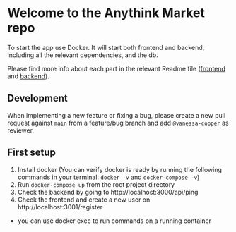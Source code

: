 # Welcome to the Anythink Market repo

To start the app use Docker. It will start both frontend and backend, including all the relevant dependencies, and the db.

Please find more info about each part in the relevant Readme file ([frontend](frontend/readme.md) and [backend](backend/README.md)).

## Development

When implementing a new feature or fixing a bug, please create a new pull request against `main` from a feature/bug branch and add `@vanessa-cooper` as reviewer.

## First setup

1. Install docker (You can verify docker is ready by running the following commands in your terminal: `docker -v` and `docker-compose -v`)
2. Run `docker-compose up` from the root project directory
3. Check the backend by going to http://localhost:3000/api/ping
4. Check the frontend and create a new user on http://localhost:3001/register

* you can use docker exec to run commands on a running container
